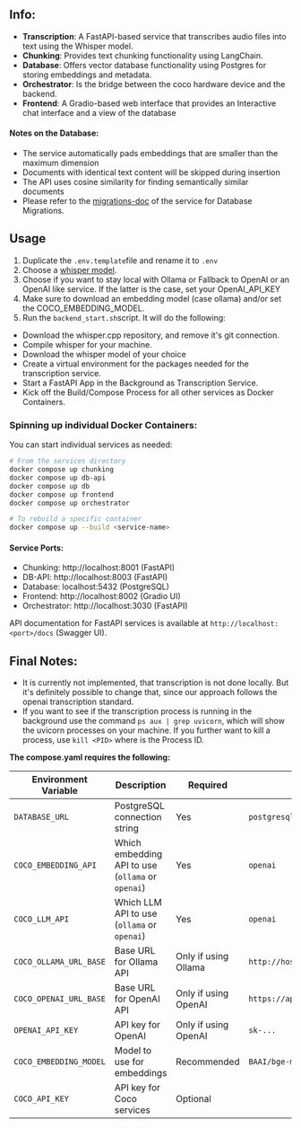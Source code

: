 ## Info:

- **Transcription**: A FastAPI-based service that transcribes audio files into text using the Whisper model.
- **Chunking**: Provides text chunking functionality using LangChain.
- **Database**: Offers vector database functionality using Postgres for storing embeddings and metadata.
- **Orchestrator**: Is the bridge between the coco hardware device and the backend.
- **Frontend**: A Gradio-based web interface that provides an Interactive chat interface and a view of the database 

#### Notes on the Database:
- The service automatically pads embeddings that are smaller than the maximum dimension
- Documents with identical text content will be skipped during insertion
- The API uses cosine similarity for finding semantically similar documents
- Please refer to the [migrations-doc](db_api/migrations.md) of the service for Database Migrations.


## Usage
1. Duplicate the `.env.template`file and rename it to `.env`
2. Choose a [whisper model](https://github.com/ggml-org/whisper.cpp/blob/master/models/README.md).
3. Choose if you want to stay local with Ollama or Fallback to OpenAI or an OpenAI like service. If the latter is the case, set your OpenAI_API_KEY
4. Make sure to download an embedding model (case ollama) and/or set the COCO_EMBEDDING_MODEL.
5. Run the `backend_start.sh`script. It will do the following:
  - Download the whisper.cpp repository, and remove it's git connection.
  - Compile whisper for your machine.
  - Download the whisper model of your choice
  - Create a virtual environment for the packages needed for the transcription service.
  - Start a FastAPI App in the Background as Transcription Service.
  - Kick off the Build/Compose Process for all other services as Docker Containers.


### Spinning up individual Docker Containers:

You can start individual services as needed:

```bash
# From the services directory
docker compose up chunking
docker compose up db-api
docker compose up db
docker compose up frontend
docker compose up orchestrator

# To rebuild a specific container
docker compose up --build <service-name>
```

#### Service Ports:
- Chunking: http://localhost:8001 (FastAPI)
- DB-API: http://localhost:8003 (FastAPI)
- Database: localhost:5432 (PostgreSQL)
- Frontend: http://localhost:8002 (Gradio UI)
- Orchestrator: http://localhost:3030 (FastAPI)

API documentation for FastAPI services is available at `http://localhost:<port>/docs` (Swagger UI).

## Final Notes:
- It is currently not implemented, that transcription is not done locally. But it's definitely possible to change that, since our approach follows the openai transcription standard.
- If you want to see if the transcription process is running in the background use the command `ps aux | grep uvicorn`, which will show the uvicorn processes on your machine. If you further want to kill a process, use `kill <PID>` where <PID> is the Process ID.


**The compose.yaml requires the following:**

| Environment Variable | Description | Required | Example |
|---------------------|-------------|----------|---------|
| `DATABASE_URL` | PostgreSQL connection string | Yes | `postgresql://user:pass@host:5432/dbname` |
| `COCO_EMBEDDING_API` | Which embedding API to use (`ollama` or `openai`) | Yes | `openai` |
| `COCO_LLM_API` | Which LLM API to use (`ollama` or `openai`) | Yes | `openai` |
| `COCO_OLLAMA_URL_BASE` | Base URL for Ollama API | Only if using Ollama | `http://host.docker.internal:11434` |
| `COCO_OPENAI_URL_BASE` | Base URL for OpenAI API | Only if using OpenAI | `https://api.openai.com/v1` |
| `OPENAI_API_KEY` | API key for OpenAI | Only if using OpenAI | `sk-...` |
| `COCO_EMBEDDING_MODEL` | Model to use for embeddings | Recommended | `BAAI/bge-m3` |
| `COCO_API_KEY` | API key for Coco services | Optional | |